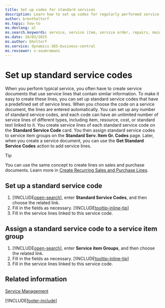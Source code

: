 ```yaml
---
title: Set up codes for standard services
description: Learn how to set up codes for regularly performed service activities with a predefined set of service lines.
author: brentholtorf
ms.topic: how-to
ms.devlang: al
ms.search.keywords: service, service item, service order, repairs, maintenance
ms.date: 10/03/2025
ms.author: bholtorf
ms.service: dynamics-365-business-central
ms.reviewer: v-soumramani
---
```


# Set up standard service codes

When you perform typical service, you often have to create service documents that use service lines that contain similar information. To make it easy to create these lines, you can set up standard service codes that have a predefined set of service lines. When you choose the code on a service document, the lines are entered automatically. You can set up any number of standard service codes, and each code can have an unlimited number of service lines of different types, including item, resource, cost, or standard text linked to it. You create service lines of each standard service code on the **Standard Service Code** card. You then assign standard service codes to service item groups on the **Standard Serv. Item Gr. Codes** page. Later, when you create a service document, you can use the **Get Standard Service Codes** action to add service lines.  
  
> [!Tip]
> You can use the same concept to create lines on sales and purchase documents. Learn more in [Create Recurring Sales and Purchase Lines](sales-how-work-standard-lines.md).  
  
## Set up a standard service code

1. [!INCLUDE[open-search](includes/open-search.md)], enter **Standard Service Codes**, and then choose the related link.  
2. Fill in the fields as necessary. [!INCLUDE[tooltip-inline-tip](includes/tooltip-inline-tip_md.md)]  
3. Fill in the service lines linked to this service code.  

## Assign a standard service code to a service item group

1. [!INCLUDE[open-search](includes/open-search.md)], enter **Service item Groups**, and then choose the related link.  
2. Fill in the fields as necessary. [!INCLUDE[tooltip-inline-tip](includes/tooltip-inline-tip_md.md)]
3. Fill in the service lines linked to this service code.  

## Related information

[Service Management](service-service.md)  

[!INCLUDE[footer-include](includes/footer-banner.md)]
